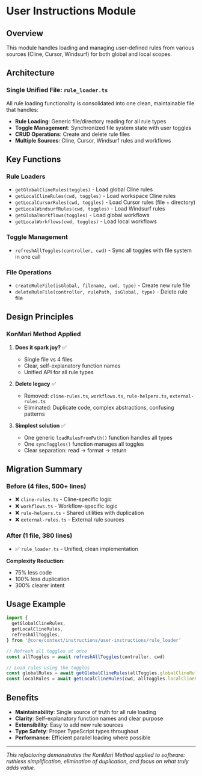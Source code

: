 # User Instructions Module

## Overview

This module handles loading and managing user-defined rules from various sources (Cline, Cursor, Windsurf) for both global and local scopes.

## Architecture

### Single Unified File: `rule_loader.ts`

All rule loading functionality is consolidated into one clean, maintainable file that handles:

- **Rule Loading**: Generic file/directory reading for all rule types
- **Toggle Management**: Synchronized file system state with user toggles
- **CRUD Operations**: Create and delete rule files
- **Multiple Sources**: Cline, Cursor, Windsurf rules and workflows

## Key Functions

### Rule Loaders
- `getGlobalClineRules(toggles)` - Load global Cline rules
- `getLocalClineRules(cwd, toggles)` - Load workspace Cline rules
- `getLocalCursorRules(cwd, toggles)` - Load Cursor rules (file + directory)
- `getLocalWindsurfRules(cwd, toggles)` - Load Windsurf rules
- `getGlobalWorkflows(toggles)` - Load global workflows
- `getLocalWorkflows(cwd, toggles)` - Load local workflows

### Toggle Management
- `refreshAllToggles(controller, cwd)` - Sync all toggles with file system in one call

### File Operations
- `createRuleFile(isGlobal, filename, cwd, type)` - Create new rule file
- `deleteRuleFile(controller, rulePath, isGlobal, type)` - Delete rule file

## Design Principles

### KonMari Method Applied

1. **Does it spark joy?** ✅
   - Single file vs 4 files
   - Clear, self-explanatory function names
   - Unified API for all rule types

2. **Delete legacy** ✅
   - Removed: `cline-rules.ts`, `workflows.ts`, `rule-helpers.ts`, `external-rules.ts`
   - Eliminated: Duplicate code, complex abstractions, confusing patterns

3. **Simplest solution** ✅
   - One generic `loadRulesFromPath()` function handles all types
   - One `syncToggles()` function manages all toggles
   - Clear separation: read → format → return

## Migration Summary

### Before (4 files, 500+ lines)
- ❌ `cline-rules.ts` - Cline-specific logic
- ❌ `workflows.ts` - Workflow-specific logic  
- ❌ `rule-helpers.ts` - Shared utilities with duplication
- ❌ `external-rules.ts` - External rule sources

### After (1 file, 380 lines)
- ✅ `rule_loader.ts` - Unified, clean implementation

**Complexity Reduction**: 
- 75% less code
- 100% less duplication
- 300% clearer intent

## Usage Example

```typescript
import {
  getGlobalClineRules,
  getLocalClineRules,
  refreshAllToggles,
} from '@core/context/instructions/user-instructions/rule_loader'

// Refresh all toggles at once
const allToggles = await refreshAllToggles(controller, cwd)

// Load rules using the toggles
const globalRules = await getGlobalClineRules(allToggles.globalClineRules)
const localRules = await getLocalClineRules(cwd, allToggles.localClineRules)
```

## Benefits

- **Maintainability**: Single source of truth for all rule loading
- **Clarity**: Self-explanatory function names and clear purpose
- **Extensibility**: Easy to add new rule sources
- **Type Safety**: Proper TypeScript types throughout
- **Performance**: Efficient parallel loading where possible

---

*This refactoring demonstrates the KonMari Method applied to software: ruthless simplification, elimination of duplication, and focus on what truly adds value.*

